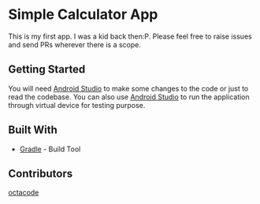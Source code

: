 # Simple Calculator App

This is my first app. I was a kid back then:P. Please feel free to raise issues and send PRs wherever there is a scope.

## Getting Started

You will need [Android Studio](https://developer.android.com/studio/index.html) to make some changes to the code or just to read the codebase.
You can also use [Android Studio](https://developer.android.com/studio/index.html) to run the application through virtual device for testing purpose.

## Built With

* [Gradle](https://gradle.org/) - Build Tool

## Contributors
[octacode](https://github.com/octacode)
